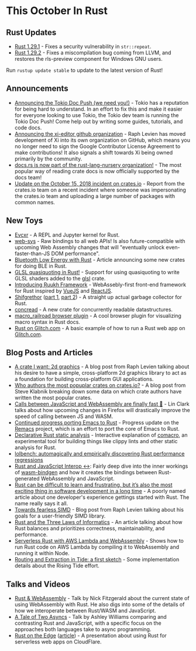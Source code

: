 # This October In Rust

## Rust Updates

* [Rust 1.29.1] - Fixes a security vulnerability in `str::repeat`.
* [Rust 1.29.2] - Fixes a miscompilation bug coming from LLVM, and restores the rls-preview
  component for Windows GNU users.

Run `rustup update stable` to update to the latest version of Rust!

## Announcements

* [Announcing the Tokio Doc Push (we need you!)] - Tokio has a reputation for being hard to
  understand. In an effort to fix this and make it easier for everyone looking to use Tokio,
  the Tokio dev team is running the Tokio Doc Push! Come help out by writing some guides,
  tutorials, and code docs.
* [Announcing the xi-editor github organization] - Raph Levien has moved development of Xi
  into its own organization on GitHub, which means you no longer need to sign the Google
  Contributor License Agreement to make contributions! It also signals a shift towards Xi
  being owned primarily by the community.
* [docs.rs is now part of the rust-lang-nursery organization!] - The most popular way of reading
  crate docs is now officially supported by the docs team!
* [Update on the October 15, 2018 incident on crates.io] - Report from the crates.io team on a
  recent incident where someone was impersonating the crates.io team and uploading a large number
  of packages with common names.

## New Toys

* [Evcxr] - A REPL and Jupyter kernel for Rust.
* [web-sys] - Raw bindings to all web APIs! Is also future-compatible with upcoming Web
  Assembly changes that will "eventually unlock even-faster-than-JS DOM performance".
* [Bluetooth Low Energy with Rust] - Article announcing some new crates for doing BLE in Rust.
* [GLSL quasiquoting in Rust!] - Support for using quasiquoting to write GLSL shaders added
  to the [glsl] crate.
* [Introducing Ruukh Framework] - WebAssebly-first front-end framework for Rust inspired by
  [VueJS] and [ReactJS].
* [Shifgrethor] ([part 1], [part 2]) - A straight up actual garbage collector for Rust.
* [concread] - A new crate for concurrently readable datastructures.
* [macro_railroad browser plugin] - A cool browser plugin for visualizing macro syntax in Rust docs.
* [Rust on Glitch.com] - A basic example of how to run a Rust web app on [Glitch.com].

## Blog Posts and Articles

* [A crate I want: 2d graphics] - A blog post from Raph Levien talking about his desire to have a
  simple, cross-platform 2d graphics library to act as a foundation for building cross-platform
  GUI applications.
* [Who authors the most popuplar crates on crates.io?] - A blog post from Steve Klabnik breaking
  down some data on which crate authors have written the most popular crates.
* [Calls between JavaScript and WebAssembly are finally fast 🎉] - Lin Clark talks about how
  upcoming changes in Firefox will drastically improve the speed of calling between JS and WASM.
* [Continued progress porting Emacs to Rust] - Progress update on the [Remacs] project, which is
  an effort to port the core of Emacs to Rust.
* [Declarative Rust static analysis] - Interactive explanation of [comacro], an experimental tool
  for building things like clippy lints and other static analysis for Rust.
* [lolbench: automagically and empirically discovering Rust performance regressions]
* [Rust and JavaScript Interop ↔️]: Fairly deep dive into the inner workings of [wasm-bindgen] and
  how it creates the bindings between Rust-generated WebAssembly and JavaScript.
* [Rust can be difficult to learn and frustrating, but it’s also the most exciting thing in
  software development in a long time] - A poorly named article about one developer's experience
  gettings started with Rust. The name really says it all.
* [Towards fearless SIMD] - Blog post from Raph Levien talking about his goals for a user-friendly
  SIMD library.
* [Rust and the Three Laws of Informatics] - An article talking about how Rust balances and
  prioritizes correctness, maintainability, and performance.
* [Serverless Rust with AWS Lambda and WebAssembly] - Shows how to run Rust code on AWS Lambda
  by compiling it to WebAssembly and running it within Node.
* [Routing and Extraction in Tide: a first sketch] - Some implementation details about the Rising
  Tide effort.

## Talks and Videos

* [Rust & WebAssembly] - Talk by Nick Fitzgerald about the current state of using WebAssembly
  with Rust. He also digs into some of the details of how we interoperate between Rust/WASM
  and JavaScript.
* [A Tale of Two Asyncs] - Talk by Ashley Williams comparing and contrasting Rust and JavaScript,
  with a specific focus on the approaches both languages take to async programming.
* [Rust on the Edge] ([article][cloudflare]) - A presentation about using Rust for serverless web apps on CloudFlare.

[Evcxr]: https://www.reddit.com/r/rust/comments/9irjm7/evcxr_a_repl_and_jupyter_kernel_for_rust/
[web-sys]: https://rustwasm.github.io/2018/09/26/announcing-web-sys.html
[Rust & WebAssembly]: https://youtu.be/ZiiTRxWk8gA
[A Tale of Two Asyncs]: https://youtu.be/IEZb2WTzuro
[A crate I want: 2d graphics]: https://raphlinus.github.io/rust/graphics/2018/10/11/2d-graphics.html
[Who authors the most popuplar crates on crates.io?]: https://words.steveklabnik.com/who-authors-the-most-popular-crates-on-crates-io
[Calls between JavaScript and WebAssembly are finally fast 🎉]: https://hacks.mozilla.org/2018/10/calls-between-javascript-and-webassembly-are-finally-fast-%f0%9f%8e%89/
[Bluetooth Low Energy with Rust]: https://219design.com/bluetooth-low-energy-with-rust/
[Rust 1.29.1]: https://blog.rust-lang.org/2018/09/25/Rust-1.29.1.html
[Rust 1.29.2]: https://blog.rust-lang.org/2018/10/12/Rust-1.29.2.html
[Continued progress porting Emacs to Rust]: http://db48x.net/rust-remacs-2018/
[Remacs]: https://github.com/wilfred/remacs
[Declarative Rust static analysis]: http://blog.lambdaverse.org/comacro/
[comacro]: https://github.com/kazcw/comacro
[GLSL quasiquoting in Rust!]: https://phaazon.net/blog/glsl-quasiquoting
[glsl]: https://crates.io/crates/glsl
[Introducing Ruukh Framework]: https://sharadchand.com/2018/10/03/ruukh-framework.html
[VueJS]: https://vuejs.org/
[ReactJS]: https://reactjs.org/
[Announcing the Tokio Doc Push (we need you!)]: https://tokio.rs/blog/2018-10-doc-blitz/
[Announcing the xi-editor github organization]: https://raphlinus.github.io/xi/2018/10/01/xi-organization.html
[lolbench: automagically and empirically discovering Rust performance regressions]: https://blog.anp.lol/rust/2018/09/29/lolbench/
[Rust and JavaScript Interop ↔️]: https://blog.ryanlevick.com/posts/wasm-bindgen-interop/
[wasm-bindgen]: https://github.com/rustwasm/wasm-bindgen
[Rust can be difficult to learn and frustrating, but it’s also the most exciting thing in software development in a long time]: https://www.influxdata.com/blog/rust-can-be-difficult-to-learn-and-frustrating-but-its-also-the-most-exciting-thing-in-software-development-in-a-long-time/
[Shifgrethor]: https://github.com/withoutboats/shifgrethor
[part 1]: https://boats.gitlab.io/blog/post/shifgrethor-i/
[part 2]: https://boats.gitlab.io/blog/post/shifgrethor-ii/
[docs.rs is now part of the rust-lang-nursery organization!]: https://www.reddit.com/r/rust/comments/9q41wv/
[concread]: https://crates.io/crates/concread
[macro_railroad browser plugin]: https://www.reddit.com/r/rust/comments/9pnk1w/
[Towards fearless SIMD]: https://raphlinus.github.io/rust/simd/2018/10/19/fearless-simd.html
[Update on the October 15, 2018 incident on crates.io]: https://blog.rust-lang.org/2018/10/19/Update-on-crates.io-incident.html
[Rust on the Edge]: https://watch.cloudflarestream.com/15aa8c6340d40ac36db51c8455d08d2d
[cloudflare]: https://blog.cloudflare.com/cloudflare-workers-as-a-serverless-rust-platform/
[Rust and the Three Laws of Informatics]: https://blog.usejournal.com/rust-and-the-three-laws-of-informatics-4324062b322b
[Serverless Rust with AWS Lambda and WebAssembly]: https://blog.scottlogic.com/2018/10/18/serverless-rust.html
[Rust on Glitch.com]: https://glitch.com/edit/#!/hello-rust?path=README.md:1:0
[Glitch.com]: https://glitch.com/
[Routing and Extraction in Tide: a first sketch]: https://rust-lang-nursery.github.io/wg-net/2018/10/16/tide-routing.html
